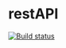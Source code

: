 # restAPI
[![Build status](https://ci.appveyor.com/api/projects/status/o52gc8dde8mvx0su?svg=true)](https://ci.appveyor.com/project/YuriKopshev/restapi)
